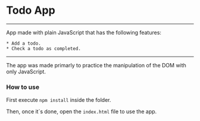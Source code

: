 # Todo App
---
App made with plain JavaScript that has the following features:

	* Add a todo.
	* Check a todo as completed.
---
The app was made primarly to practice the manipulation of the DOM with only JavaScript.

### How to use

First execute `npm install` inside the folder.

Then, once it´s done, open the `index.html` file to use the app.
